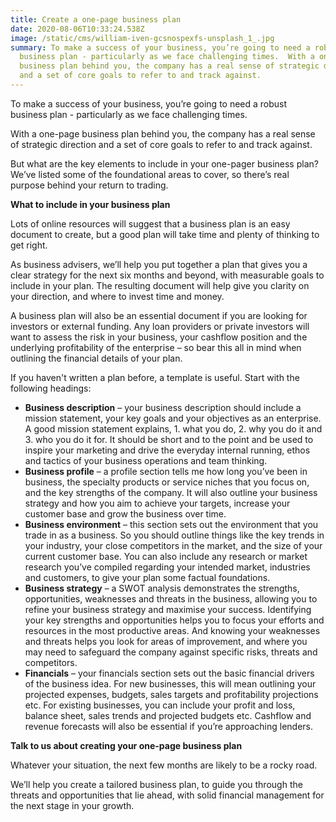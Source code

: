 ```yaml
---
title: Create a one-page business plan
date: 2020-08-06T10:33:24.538Z
image: /static/cms/william-iven-gcsnospexfs-unsplash_1_.jpg
summary: To make a success of your business, you’re going to need a robust
  business plan - particularly as we face challenging times.  With a one-page
  business plan behind you, the company has a real sense of strategic direction
  and a set of core goals to refer to and track against.
---
```

To make a success of your business, you’re going to need a robust business plan - particularly as we face challenging times.

With a one-page business plan behind you, the company has a real sense of strategic direction and a set of core goals to refer to and track against.

But what are the key elements to include in your one-pager business plan? We’ve listed some of the foundational areas to cover, so there’s real purpose behind your return to trading.

**What to include in your business plan**

Lots of online resources will suggest that a business plan is an easy document to create, but a good plan will take time and plenty of thinking to get right.

As business advisers, we’ll help you put together a plan that gives you a clear strategy for the next six months and beyond, with measurable goals to include in your plan. The resulting document will help give you clarity on your direction, and where to invest time and money.

A business plan will also be an essential document if you are looking for investors or external funding. Any loan providers or private investors will want to assess the risk in your business, your cashflow position and the underlying profitability of the enterprise – so bear this all in mind when outlining the financial details of your plan.

If you haven't written a plan before, a template is useful. Start with the following headings:

* **Business description** – your business description should include a mission statement, your key goals and your objectives as an enterprise. A good mission statement explains, 1. what you do, 2. why you do it and 3. who you do it for. It should be short and to the point and be used to inspire your marketing and drive the everyday internal running, ethos and tactics of your business operations and team thinking.
* **Business profile** – a profile section tells me how long you’ve been in business, the specialty products or service niches that you focus on, and the key strengths of the company. It will also outline your business strategy and how you aim to achieve your targets, increase your customer base and grow the business over time.
* **Business environment** – this section sets out the environment that you trade in as a business. So you should outline things like the key trends in your industry, your close competitors in the market, and the size of your current customer base. You can also include any research or market research you’ve compiled regarding your intended market, industries and customers, to give your plan some factual foundations.
* **Business strategy** – a SWOT analysis demonstrates the strengths, opportunities, weaknesses and threats in the business, allowing you to refine your business strategy and maximise your success. Identifying your key strengths and opportunities helps you to focus your efforts and resources in the most productive areas. And knowing your weaknesses and threats helps you look for areas of improvement, and where you may need to safeguard the company against specific risks, threats and competitors.
* **Financials** – your financials section sets out the basic financial drivers of the business idea. For new businesses, this will mean outlining your projected expenses, budgets, sales targets and profitability projections etc. For existing businesses, you can include your profit and loss, balance sheet, sales trends and projected budgets etc. Cashflow and revenue forecasts will also be essential if you’re approaching lenders.

**Talk to us about creating your one-page business plan**

Whatever your situation, the next few months are likely to be a rocky road.

We’ll help you create a tailored business plan, to guide you through the threats and opportunities that lie ahead, with solid financial management for the next stage in your growth.